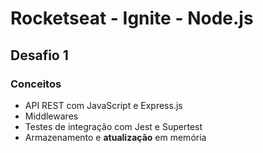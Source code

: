 # Rocketseat - Ignite - Node.js
## Desafio 1

### Conceitos
* API REST com JavaScript e Express.js
* Middlewares
* Testes de integração com Jest e Supertest
* Armazenamento e **atualização** em memória